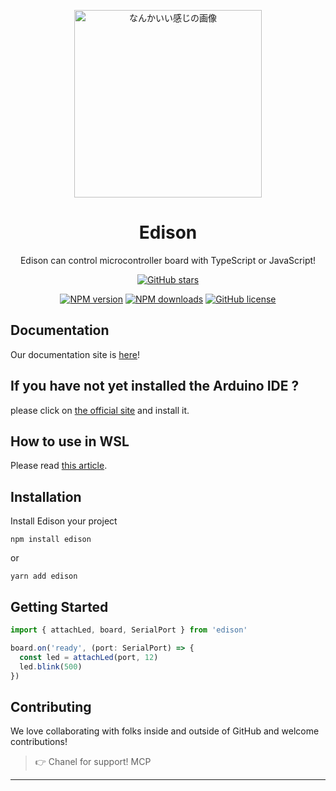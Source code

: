<p align="center">

  <img width="300px" src="/public/images/icon.png" alt="なんかいい感じの画像">

</p>

<h1 align="center">Edison</h1>

<p align="center">Edison can control microcontroller board with TypeScript or JavaScript!</p>

<div align="center">

  <a href="https://github.com/edison-js/Edison/stargazers">
    <img src="https://img.shields.io/github/stars/edison-js/Edison" alt="GitHub stars">
  </a>

[![NPM
version](https://img.shields.io/npm/v/edison.svg?style=flat)](https://www.npmjs.com/package/edison)
[![NPM
downloads](https://img.shields.io/npm/dm/edison.svg?style=flat)](https://www.npmjs.com/package/edison)
[![GitHub license](https://img.shields.io/badge/license-MIT-blue.svg)](https://github.com/edison-js/Edison/blob/main/LICENSE)
</div>

## Documentation

Our documentation site is [here](https://edison-js-document.vercel.app/)!

## If you have not yet installed the Arduino IDE ?

please click on [the official site](https://www.arduino.cc/en/software) and install it.

## How to use in WSL

Please read [this article](https://zenn.dev/konjikun/articles/e905f4ce99d3ea).

## Installation

Install Edison your project

```console
npm install edison
```

or

```console
yarn add edison
```

## Getting Started

```.ts
import { attachLed, board, SerialPort } from 'edison'

board.on('ready', (port: SerialPort) => {
  const led = attachLed(port, 12)
  led.blink(500)
})
```

## Contributing

We love collaborating with folks inside and outside of GitHub and welcome contributions!

> 👉 Chanel for support!
MCP
---

